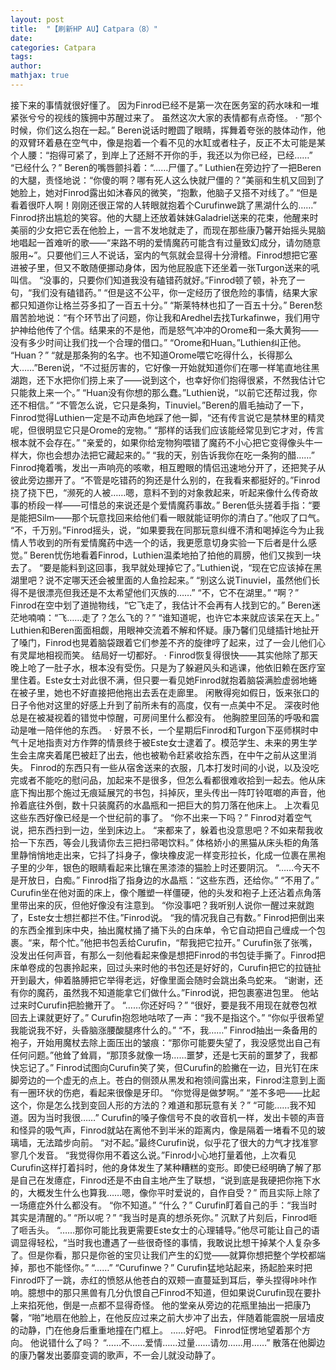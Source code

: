 ```yaml
---
layout: post
title:  "【刷新HP AU】Catpara（8）"
date:  
categories: Catpara
tags: 
author: 
mathjax: true
---
```

接下来的事情就很好懂了。
因为Finrod已经不是第一次在医务室的药水味和一堆紧张兮兮的视线的簇拥中苏醒过来了。
虽然这次大家的表情都有点奇怪。
·
“那个时候，你们这么抱在一起。”
Beren说话时瞪圆了眼睛，挥舞着夸张的肢体动作，他的双臂环着悬在空气中，像是抱着一个看不见的水缸或者柱子，反正不太可能是某个人腰：“抱得可紧了，到岸上了还掰不开你的手，我还以为你已经，已经……”
“已经什么？”
Beren的嘴唇颤抖着：“……尸僵了。”
Luthien在旁边拧了一把Beren的大腿，责怪地说：“你傻的啊？哪有死人这么快就尸僵的？”美丽和生机又回到了她脸上，她对Finrod露出如沐春风的微笑，“抱歉，他脑子又搭不对线了。”
“但是看着很吓人啊！刚刚还很正常的人转眼就抱着个Curufinwe跳了黑湖什么的……”
Finrod挤出尴尬的笑容。他的大腿上还放着妹妹Galadriel送来的花束，他醒来时美丽的少女把它丢在他脸上，一言不发地就走了，而现在那些康乃馨开始摇头晃脑地唱起一首难听的歌——“来路不明的爱情魔药可能含有过量致幻成分，请勿随意服用~”。只要他们三人不说话，室内的气氛就会显得十分滑稽。Finrod想把它塞进被子里，但又不敢随便挪动身体，因为他屁股底下还坐着一张Turgon送来的吼叫信。
“没事的，只要你们知道我没有磕错药就好。”Finrod顿了顿，补充了一句，“我们没有磕错药。”
“但是这不公平，你一定经历了很危险的事情，结果大家都只知道你让格兰芬多扣了一百五十分。”
“斯莱特林也扣了一百五十分。”
Beren愁眉苦脸地说：“有个环节出了问题，你让我和Aredhel去找Turkafinwe，我们用守护神给他传了个信。结果来的不是他，而是怒气冲冲的Orome和一条大黄狗——没有多少时间让我们找一个合理的借口。”
“Orome和Huan。”Luthien纠正他。
“Huan？”
“就是那条狗的名字。也不知道Orome喂它吃得什么，长得那么大……”Beren说，“不过挺厉害的，它好像一开始就知道你们在哪一样笔直地往黑湖跑，还下水把你们捞上来了——说到这个，也幸好你们抱得很紧，不然我估计它只能救上来一个。”
“Huan没有你想的那么蠢。”Luthien说，“以前它还帮过我，你还不相信。”
“不管怎么说，它只是条狗，Tinuviel。”Beren的眉毛抽动了一下，Finrod觉得Luthien一定是不动声色地踩了他一脚，“还有传言说它是禁林里的精灵呢，但很明显它只是Orome的宠物。”
“那样的话我们应该能经常见到它才对，传言根本就不会存在。”
“亲爱的，如果你给宠物狗喂错了魔药不小心把它变得像头牛一样大，你也会想办法把它藏起来的。”
“我的天，别告诉我你在吃一条狗的醋……”
Finrod掩着嘴，发出一声响亮的咳嗽，相互瞪眼的情侣迅速地分开了，还把凳子从彼此旁边挪开了。“不管是吃错药的狗还是什么别的，在我看来都挺好的。”Finrod挠了挠下巴，“濒死的人被……嗯，意料不到的对象救起来，听起来像什么传奇故事的桥段一样——可惜总的来说还是个爱情魔药事故。”
Beren低头搓着手指：“要是能把Silm——那个玩意找回来给他们看一眼就能证明你的清白了。”他叹了口气。
“不，千万别。”Finrod摇头，说，“如果要我在同那玩意纠缠不清和喝掉迄今为止我情人节收到的所有爱情魔药中选一个的话，我更愿意切身实验一下后者是什么感觉。”
Beren忧伤地看着Finrod，Luthien温柔地拍了拍他的肩膀，他们又挨到一块去了。
“要是能料到这回事，我早就处理掉它了。”Luthien说，“现在它应该掉在黑湖里吧？说不定哪天还会被里面的人鱼捡起来。”
“别这么说Tinuviel，虽然他们长得不是很漂亮但我还是不太希望他们灭族的……”
“不，它不在湖里。”
“啊？”
Finrod在空中划了道抛物线，“它飞走了，我估计不会再有人找到它的。”
Beren迷茫地喃喃：“飞……走了？怎么飞的？”
“谁知道呢，也许它本来就应该呆在天上。”
Luthien和Beren面面相觑，用眼神交流着不解和怀疑。康乃馨们见缝插针地扯开了嗓门，Finrod也晃着脑袋跟着它们参差不齐的旋律哼了起来，过了一会儿他们心有灵犀地相视而笑。
结局好一切都好。
·
Finrod恢复得很快——其实他除了那天晚上呛了一肚子水，根本没有受伤。只是为了躲避风头和逃课，他依旧赖在医疗室里住着。Este女士对此很不满，但只要一看见她Finrod就抱着脑袋满脸虚弱地蜷在被子里，她也不好直接把他拖出去丢在走廊里。
闲散得宛如假日，饭来张口的日子令他对这里的好感上升到了前所未有的高度，仅有一点美中不足。
深夜时他总是在被凝视着的错觉中惊醒，可房间里什么都没有。
他胸腔里回荡的呼吸和震动是唯一陪伴他的东西。
·
好景不长，一个星期后Finrod和Turgon下巫师棋时中气十足地指责对方作弊的情景终于被Este女士逮着了。模范学生、未来的男生学生会主席夹着尾巴被赶了出去，他也被勒令赶紧收拾东西，在中午之前从这里消失。
Finrod的东西只有一些从宿舍送来的衣服，几本打发时间的小说，以及没吃完或者不能吃的慰问品，加起来不是很多，但怎么看都很难收拾到一起去。他从床底下掏出那个施过无痕延展咒的书包，抖掉灰，里头传出一阵叮铃哐啷的声音，他拎着底往外倒，数十只装魔药的水晶瓶和一把巨大的剪刀落在他床上。
上次看见这些东西好像已经是一个世纪前的事了。
“你不出来一下吗？”
Finrod对着空气说，把东西扫到一边，坐到床边上。
“来都来了，躲着也没意思吧？不如来帮我收拾一下东西，等会儿我请你去三把扫帚喝饮料。”
体格娇小的黑猫从床头柜的角落里静悄悄地走出来，它抖了抖身子，像块橡皮泥一样变形拉长，化成一位裹在黑袍子里的少年，银色的眼睛看起来比镶在黑漆漆的猫脸上时还要阴沉。
“……今天不是开放日，白痴。”
Finrod指了指身边的水晶瓶：“这些东西，还给你。”
“不用了。”
Curufin坐在他对面的床上，像个雕塑一样僵硬，他的头发和袍子上还沾着点角落里带出来的灰，但他好像没有注意到。
“你没事吧？我听别人说你一醒过来就跑了，Este女士想拦都拦不住。”Finrod说。
“我的情况我自己有数。”
Finrod把倒出来的东西全推到床中央，抽出魔杖捅了捅下头的白床单，令它自动把自己缠成一个包裹。“来，帮个忙。”他把书包丢给Curufin，“帮我把它拉开。”
Curufin张了张嘴，没发出任何声音，有那么一刻他看起来像是想把Finrod的书包徒手撕了。Finrod把床单卷成的包裹拎起来，回过头来时他的书包还是好好的，Curufin把它的拉链扯开到最大，伸着胳膊把它举得老远，好像里面会随时会跳出条鸟蛇来。
“谢谢，还有你的魔药，虽然我不知道能拿它们做什么。”Finrod说，把包裹塞进包里。
他站过来时Curufin把脸撇开了。
“……你还好吗？”
“很好，要是我不用现在就卷包袱回去上课就更好了。”
Curufin抱怨地咕哝了一声：“我不是指这个。”
“你似乎很希望我能说我不好，头昏脑涨腰酸腿疼什么的。”
“不，我……”
Finrod抽出一条备用的袍子，开始用魔杖去除上面压出的皱痕：“那你可能要失望了，我没感觉出自己有任何问题。”他耸了耸肩，“那顶多就像一场……噩梦，还是七天前的噩梦了，我都快忘记了。”
Finrod试图向Curufin笑了笑，但Curufin的脸撇在一边，目光钉在床脚旁边的一个虚无的点上。苍白的侧颈从黑发和袍领间露出来，Finrod注意到上面有一圈环状的伤疤，看起来很像是牙印。
“你觉得是做梦啊。”
“差不多吧——比起这个，你是怎么找到变回人形的方法的？难道和那玩意有关？”
“可能……我不知道。因为当时我很……”
Curufin的嗓子像信号不良的收音机一样，发出卡顿的声音和怪异的吸气声，Finrod就站在离他不到半米的距离内，像是隔着一堵看不见的玻璃墙，无法踏步向前。
“对不起。”最终Curufin说，似乎花了很大的力气才找准寥寥几个发音。
“我觉得你用不着这么说。”Finrod小心地打量着他，上次看见Curufin这样打着抖时，他的身体发生了某种糟糕的变形。即使已经明确了解了那是自己在发癔症，Finrod还是不由自主地产生了联想，“说到底是我硬把你拖下水的，大概发生什么也算我……嗯，像你平时爱说的，自作自受？”
而且实际上除了一场癔症外什么都没有。
“你不知道。”
“什么？”
Curufin盯着自己的手：“我当时其实是清醒的。”
“所以呢？”
“我当时是真的想杀死你。”
沉默了片刻后，Finrod咂了咂舌头。
“……那你可能比我更需要Este女士的心理辅导。”他尽可能让自己的语调显得轻松，“当时我也遭遇了一些很奇怪的事情，我敢说比想干掉某个人复杂多了。但是你看，那只是你爸的宝贝让我们产生的幻觉——就算你想把整个学校都端掉，那也不能怪你。”
“……”
“Curufinwe？”
Curufin猛地站起来，扬起脸来时把Finrod吓了一跳，赤红的愤怒从他苍白的双颊一直蔓延到耳后，拳头捏得咔咔作响。臆想中的那只黑兽有几分仇恨自己Finrod不知道，但如果说Curufin现在要扑上来掐死他，倒是一点都不显得奇怪。
他的堂亲从旁边的花瓶里抽出一把康乃馨，“啪”地扇在他脸上，在他反应过来之前大步冲了出去，伴随着能震脱一层墙皮的动静，门在他身后重重地撞在门框上。
……好吧。
Finrod怔愣地望着那个方向。
他说错什么了吗？
 “……不……爱情……过量……请勿……用……”
散落在他脚边的康乃馨发出萎靡变调的歌声，不一会儿就没动静了。
